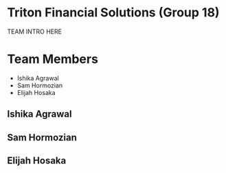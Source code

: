 # Triton Financial Solutions (Group 18)
TEAM INTRO HERE

# Team Members
- Ishika Agrawal
- Sam Hormozian
- Elijah Hosaka

## Ishika Agrawal

## Sam Hormozian

## Elijah Hosaka
